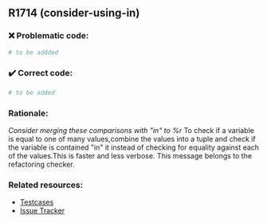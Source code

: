 ## R1714 (consider-using-in)

### :x: Problematic code:

```python
# to be addded
```

### :heavy_check_mark: Correct code:

```python
# to be added
```

### Rationale:

 *Consider merging these comparisons with "in" to %r*
  To check if a variable is equal to one of many values,combine the values into
  a tuple and check if the variable is contained "in" it instead of checking
  for equality against each of the values.This is faster and less verbose. This
  message belongs to the refactoring checker.



### Related resources:

- [Testcases](#)
- [Issue Tracker](https://github.com/PyCQA/pylint/issues?q=is%3Aissue+%22consider-using-in%22+OR+%22R1714%22)
